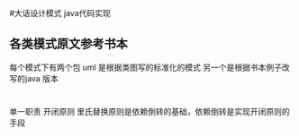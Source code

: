 #大话设计模式 java代码实现

## 各类模式原文参考书本
每个模式下有两个包 uml 是根据类图写的标准化的模式 另一个是根据书本例子改写的java 版本

#
单一职责 开闭原则
里氏替换原则是依赖倒转的基础，依赖倒转是实现开闭原则的手段